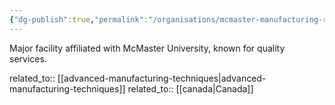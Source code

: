 ```yaml
---
{"dg-publish":true,"permalink":"/organisations/mcmaster-manufacturing-research-institute-mmri/","title":"McMaster Manufacturing Research Institute (MMRI)"}
---
```



Major facility affiliated with McMaster University, known for quality services.

related_to:: [[advanced-manufacturing-techniques\|advanced-manufacturing-techniques]]
related_to:: [[canada\|Canada]]
